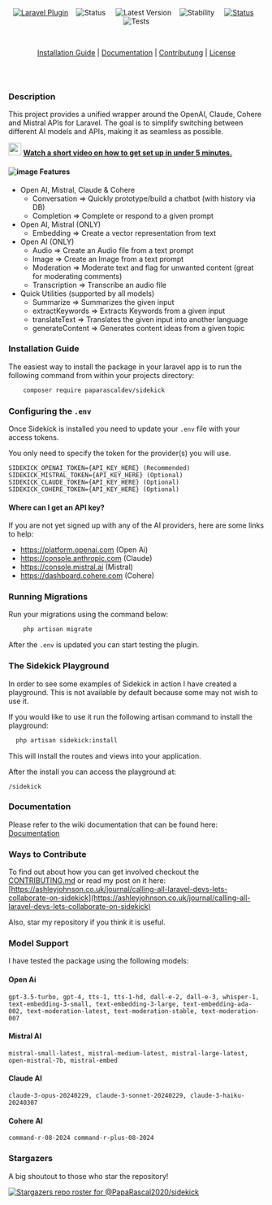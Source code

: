 
<p align="center">
    <a href="https://laravel.com"><img alt="Laravel Plugin" src="https://img.shields.io/badge/Laravel%20Plugin-red?logo=laravel&logoColor=white"/></a>&nbsp;&nbsp;&nbsp;
    <img alt="Status" src="https://img.shields.io/badge/Project-Active-green"/> &nbsp;&nbsp;&nbsp;
    <img alt="Latest Version" src="https://img.shields.io/packagist/v/paparascaldev/sidekick?label=Latest"/> &nbsp;&nbsp;
    <img alt="Stability" src="https://img.shields.io/badge/Stability-beta-yellow"/> &nbsp;&nbsp;&nbsp;
    <a href="https://packagist.org/packages/paparascaldev/sidekick"><img alt="Status" src="https://img.shields.io/badge/Packagist-F28D1A?logo=Packagist&logoColor=white"/></a>&nbsp;&nbsp;&nbsp;
    <img alt="Tests" src="https://github.com/PapaRascal2020/sidekick/actions/workflows/laravel.yml/badge.svg" />
</p>
<br>
<p align="center"><a href="https://github.com/PapaRascal2020/sidekick/wiki/2.-Install-Guide">Installation Guide</a> | <a href="https://github.com/PapaRascal2020/sidekick/wiki/4.-Documentation-(post-v0.2.1)">Documentation</a> | <a href="https://ashleyjohnson.co.uk/journal/calling-all-laravel-devs-lets-collaborate-on-sidekick">Contributung</a> | <a href="https://github.com/PapaRascal2020/sidekick?tab=GPL-3.0-1-ov-file">License</a></p>
<br>

<p align="center">
<img src="https://github.com/user-attachments/assets/27dfb981-e183-4b85-870e-24aab419bb6a" alt="" />
</p>

### Description
This project provides a unified wrapper around the OpenAI, Claude, Cohere and Mistral APIs for Laravel. The goal is to simplify switching between different AI models and APIs, making it as seamless as possible.

 <img src="https://github.com/user-attachments/assets/3f7d016b-735d-4f3a-a059-064d15f16040" alt="" height="25" /> <a href="https://www.youtube.com/watch?v=rfhhsQYpq6c"> **Watch a short video on how to get set up in under 5 minutes.** </a>
 
#### ![image](https://github.com/user-attachments/assets/5595c5d1-60c8-4693-aa54-47dffa6f4d10) Features
- Open AI, Mistral, Claude & Cohere
    - Conversation => Quickly prototype/build a chatbot (with history via DB)
    - Completion => Complete or respond to a given prompt
- Open AI, Mistral (ONLY)
    - Embedding => Create a vector representation from text
- Open AI (ONLY)    
    - Audio => Create an Audio file from a text prompt
    - Image => Create an Image from a text prompt
    - Moderation => Moderate text and flag for unwanted content (great for moderating comments)
    - Transcription => Transcribe an audio file
 - Quick Utilities (supported by all models)
    - Summarize => Summarizes the given input
    - extractKeywords => Extracts Keywords from a given input
    - translateText => Translates the given input into another language
    - generateContent => Generates content ideas from a given topic 
 


### Installation Guide
The easiest way to install the package in your laravel app is to run the following command from within your projects directory:
```bash
    composer require paparascaldev/sidekick
```

### Configuring the `.env`
Once Sidekick is installed you need to update your `.env` file with your access tokens.

You only need to specify the token for the provider(s) you will use. 

```dotenv
SIDEKICK_OPENAI_TOKEN={API_KEY_HERE} (Recommended)
SIDEKICK_MISTRAL_TOKEN={API_KEY_HERE} (Optional)
SIDEKICK_CLAUDE_TOKEN={API_KEY_HERE} (Optional)
SIDEKICK_COHERE_TOKEN={API_KEY_HERE} (Optional)
```

#### Where can I get an API key?
If you are not yet signed up with any of the AI providers, here are some links to help:

- https://platform.openai.com (Open Ai)
- https://console.anthropic.com (Claude)
- https://console.mistral.ai (Mistral)
- https://dashboard.cohere.com (Cohere)

### Running Migrations
Run your migrations using the command below:

```bash
    php artisan migrate
```

After the `.env` is updated you can start testing the plugin.

### The Sidekick Playground

In order to see some examples of Sidekick in action I have created a playground.
This is not available by default because some may not wish to use it.

If you would like to use it run the following artisan command to install the playground:

```bash
  php artisan sidekick:install
```
This will install the routes and views into your application.

After the install you can access the playground at: 

```
/sidekick
```

### Documentation

Please refer to the wiki documentation that can be found here: [Documentation](https://github.com/PapaRascal2020/sidekick/wiki/4.-Documentation-(post-v0.2.1))


### Ways to Contribute

To find out about how you can get involved checkout the <a href="https://github.com/PapaRascal2020/sidekick/blob/main/CONTRIBUTING.md">CONTRIBUTING.md</a> or read my post on it here: [https://ashleyjohnson.co.uk/journal/calling-all-laravel-devs-lets-collaborate-on-sidekick](https://ashleyjohnson.co.uk/journal/calling-all-laravel-devs-lets-collaborate-on-sidekick)

Also, star my repository if you think it is useful.

### Model Support

I have tested the package using the following models:

#### Open Ai
```gpt-3.5-turbo, gpt-4, tts-1, tts-1-hd, dall-e-2, dall-e-3, whisper-1, text-embedding-3-small, text-embedding-3-large, text-embedding-ada-002, text-moderation-latest, text-moderation-stable, text-moderation-007```
#### Mistral AI
```mistral-small-latest, mistral-medium-latest, mistral-large-latest, open-mistral-7b, mistral-embed```
#### Claude AI
```claude-3-opus-20240229, claude-3-sonnet-20240229, claude-3-haiku-20240307```
#### Cohere AI
```command-r-08-2024 command-r-plus-08-2024```

### Stargazers
A big shoutout to those who star the repository!

[![Stargazers repo roster for @PapaRascal2020/sidekick](https://reporoster.com/stars/dark/notext/PapaRascal2020/sidekick)](https://github.com/PapaRascal2020/sidekick/stargazers)

